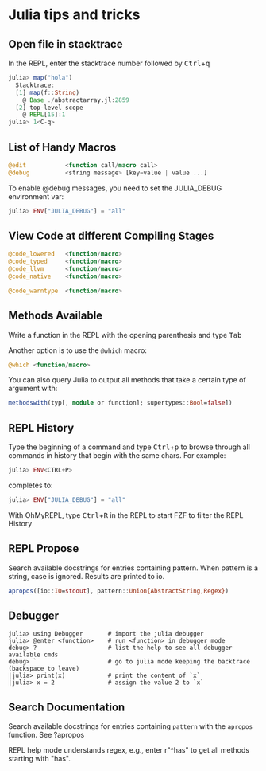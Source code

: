 Julia tips and tricks
=====================

Open file in stacktrace
-----------------------

In the REPL, enter the stacktrace number followed by <kbd>Ctrl</kbd>+<kbd>q</kbd>

```julia
julia> map("hola")
  Stacktrace:
  [1] map(f::String)
    @ Base ./abstractarray.jl:2859
  [2] top-level scope
    @ REPL[15]:1
julia> 1<C-q>
```

List of Handy Macros
--------------------

```julia
@edit           <function call/macro call>
@debug          <string message> [key=value | value ...]
```

To enable @debug messages, you need to set the JULIA_DEBUG environment var:
```julia
julia> ENV["JULIA_DEBUG"] = "all"
```

View Code at different Compiling Stages
---------------------------------------

```julia
@code_lowered   <function/macro>
@code_typed     <function/macro>
@code_llvm      <function/macro>
@code_native    <function/macro>

@code_warntype  <function/macro>
```

Methods Available
-----------------

Write a function in the REPL with the opening parenthesis and type <kbd>Tab</kbd>

Another option is to use the `@which` macro:
```julia
@which <function/macro>
```

You can also query Julia to output all methods that take a certain type of
argument with:
```julia
methodswith(typ[, module or function]; supertypes::Bool=false])
```

REPL History
------------

Type the beginning of a command and type <kbd>Ctrl</kbd>+<kbd>p</kbd> to browse
through all commands in history that begin with the same chars. For example:

```julia
julia> ENV<CTRL+P>
```
completes to:
```julia
julia> ENV["JULIA_DEBUG"] = "all"
```

With OhMyREPL, type <kbd>Ctrl</kbd>+<kbd>R</kbd> in the REPL to start FZF to
filter the REPL History

REPL Propose
------------

Search available docstrings for entries containing pattern. When pattern is a
string, case is ignored. Results are printed to io.

```julia
apropos([io::IO=stdout], pattern::Union{AbstractString,Regex})
```

Debugger
--------

```
julia> using Debugger       # import the julia debugger
julia> @enter <function>    # run <function> in debugger mode
debug> ?                    # list the help to see all debugger available cmds
debug> `                    # go to julia mode keeping the backtrace (backspace to leave)
|julia> print(x)            # print the content of `x`
|julia> x = 2               # assign the value 2 to `x`
```

Search Documentation
--------------------

Search available docstrings for entries containing `pattern` with the `apropos`
function. See ?apropos

REPL help mode understands regex, e.g., enter r"^has" to get all methods
starting with "has".
